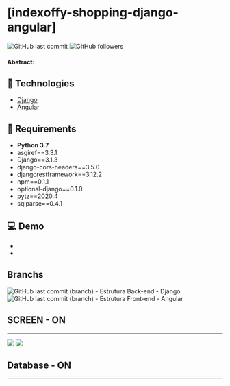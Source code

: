 # [indexoffy-shopping-django-angular]

![GitHub last commit](https://img.shields.io/github/last-commit/FernandoCelmer/indexoffy-shopping-django-angular) ![GitHub followers](https://img.shields.io/github/followers/FernandoCelmer?label=Fernando%20Celmer&style=social)

#### Abstract:

## 🚀 Technologies

- [Django](https://www.djangoproject.com/) 
- [Angular](https://angular.io/)

## 📑 Requirements

- <b>Python 3.7</b>
- asgiref==3.3.1
- Django==3.1.3
- django-cors-headers==3.5.0
- djangorestframework==3.12.2
- npm==0.1.1
- optional-django==0.1.0
- pytz==2020.4
- sqlparse==0.4.1

## 💻 Demo
- <br> 
- <br>

## Branchs
![GitHub last commit (branch)](https://img.shields.io/github/last-commit/FernandoCelmer/indexoffy-shopping-django-angular/OFFY-01?label=Branch%20-%20OFFY-01&style=flat-square) - Estrutura Back-end - Django<br>
![GitHub last commit (branch)](https://img.shields.io/github/last-commit/FernandoCelmer/indexoffy-shopping-django-angular/OFFY-02?label=Branch%20-%20OFFY-02&style=flat-square) - Estrutura Front-end - Angular <br>

## SCREEN - ON 
________________________________
<img src="https://github.com/FernandoCelmer/indexoffy-shopping-django-angular/blob/main/Content/application.png?raw=true">
<img src="https://github.com/FernandoCelmer/indexoffy-shopping-django-angular/blob/main/Content/application_api.png?raw=true">

## Database - ON
________________________________
<p>
